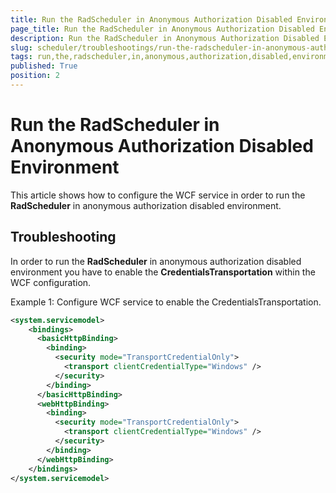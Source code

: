 ```yaml
---
title: Run the RadScheduler in Anonymous Authorization Disabled Environment
page_title: Run the RadScheduler in Anonymous Authorization Disabled Environment | RadScheduler for ASP.NET AJAX Documentation
description: Run the RadScheduler in Anonymous Authorization Disabled Environment
slug: scheduler/troubleshootings/run-the-radscheduler-in-anonymous-authorization-disabled-environment
tags: run,the,radscheduler,in,anonymous,authorization,disabled,environment
published: True
position: 2
---
```


# Run the RadScheduler in Anonymous Authorization Disabled Environment



This article shows how to configure the WCF service in order to run the **RadScheduler** in anonymous authorization disabled environment.

## Troubleshooting

In order to run the **RadScheduler** in anonymous authorization disabled environment you have to enable the **CredentialsTransportation** within the WCF configuration.

Example 1: Configure WCF service to enable the CredentialsTransportation.

````XML
<system.servicemodel>
	<bindings>
	  <basicHttpBinding>
		<binding>
		  <security mode="TransportCredentialOnly">
			<transport clientCredentialType="Windows" />
		  </security>
		</binding>
	  </basicHttpBinding>
	  <webHttpBinding>
		<binding>
		  <security mode="TransportCredentialOnly">
			<transport clientCredentialType="Windows" />
		  </security>
		</binding>
	  </webHttpBinding>
	</bindings>
</system.servicemodel>
````


